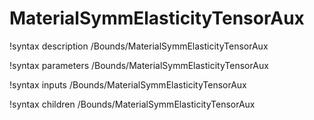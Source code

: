 <!-- MOOSE Documentation Stub: Remove this when content is added. -->

# MaterialSymmElasticityTensorAux
!syntax description /Bounds/MaterialSymmElasticityTensorAux

!syntax parameters /Bounds/MaterialSymmElasticityTensorAux

!syntax inputs /Bounds/MaterialSymmElasticityTensorAux

!syntax children /Bounds/MaterialSymmElasticityTensorAux
